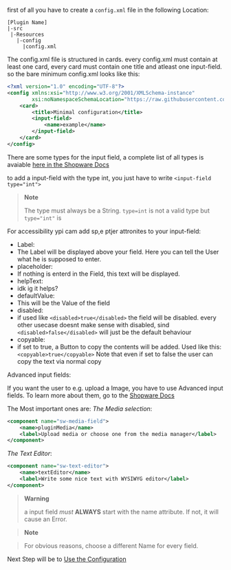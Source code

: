  first of all you have to create a `config.xml` file in the following Location:
 ```
 [Plugin Name]
 |-src
  |-Resources
    |-config
      |config.xml
 ```
 
The config.xml file is structured in cards. every config.xml must contain at least one card, every card must contain one title and atleast one input-field. so the bare minimum config.xml looks like this:
```xml
<?xml version="1.0" encoding="UTF-8"?>
<config xmlns:xsi="http://www.w3.org/2001/XMLSchema-instance"
        xsi:noNamespaceSchemaLocation="https://raw.githubusercontent.com/shopware/platform/trunk/src/Core/System/SystemConfig/Schema/config.xsd">
    <card>
        <title>Minimal configuration</title>
        <input-field>
            <name>example</name>
        </input-field>
    </card>
</config>
```

There are some types for the input field, a complete list of all types is avaiable [here in the Shopware Docs](https://developer.shopware.com/docs/guides/plugins/plugins/plugin-fundamentals/add-plugin-configuration#the-different-types-of-input-field)

to add a input-field with the type int, you just have to write `<input-field type="int">` 

>__Note__
>
> The type must always be a String. `type=int` is not a valid type but `type="int"` is

For accessibility ypi cam add sp,e ptjer attronites to your input-field:

- Label:
-   The Label will be displayed above your field. Here you can tell the User what he is supposed to enter.
- placeholder:
-   If nothing is enterd in the Field, this text will be displayed. 
- helpText:
-   idk ig it helps?
- defaultValue:
-   This will be the Value of the field
- disabled:
-   if used like `<disabled>true</disabled>` the field will be disabled. every other usecase doesnt make sense with disabled, sind `<disabled>false</disabled>` will just be the default behaviour
- copyable:
-   if set to true, a Button to copy the contents will be added. Used like this: `<copyable>true</copyable>` Note that even if set to false the user can copy the text via normal copy


Advanced input fields:

If you want the user to e.g. upload a Image, you have to use Advanced input fields. To learn more about them, go to the [Shopware Docs](https://developer.shopware.com/docs/guides/plugins/plugins/plugin-fundamentals/add-plugin-configuration#advanced-custom-input-fields)

The Most important ones are:
*The Media selection*:
```xml
<component name="sw-media-field">
    <name>pluginMedia</name>
    <label>Upload media or choose one from the media manager</label>
</component>
```

*The Text Editor*:
```xml
<component name="sw-text-editor">
    <name>textEditor</name>
    <label>Write some nice text with WYSIWYG editor</label>
</component>
```

>__Warning__
>
> a input field *must* **ALWAYS** start with the name attribute. If not, it will cause an Error.


>__Note__

> For obvious reasons, choose a different Name for every field.


Next Step will be to [Use the Configuration](https://github.com/kollhdxdlp/ShopwarePluginQuickstartGuide/blob/main/UseConfiguration.md)



